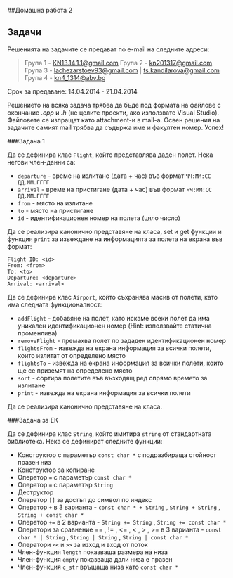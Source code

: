 ##Домашна работа 2

## Задачи

Решенията на задачите се предават по e-mail на следните адреси:

> Група 1 - KN13.14.1.1@gmail.com
> Група 2 - kn201317@gmail.com
> Група 3 - lachezarstoev93@gmail.com | ts.kandilarova@gmail.com
> Група 4 - kn4_1314@abv.bg

Срок за предаване: 14.04.2014 - 21.04.2014

Решението на всяка задача трябва да бъде под формата на файлове с окончание *.cpp* и *.h* (не целите проекти, ако използвате Visual Studio). Файловете се изпращат като attachment-и в mail-a. Освен решения на задачите самият mail трябва да съдържа име и факултен номер. Успех!

###Задача 1

Да се дефинира клас ```Flight```, който представлява даден полет. Нека негови член-данни са:

* ```departure``` - време на излитане (дата + час) във формат ```ЧЧ:ММ:СС ДД.ММ.ГГГГ```
* ```arrival``` - време на пристигане (дата + час) във формат ```ЧЧ:ММ:СС ДД.ММ.ГГГГ```
* ```from``` - място на излитане
* ```to``` - място на пристигане
* ```id``` - идентификационен номер на полета (цяло число)

Да се реализира канонично представяне на класа, set и get функции и функция ```print``` за извеждане на информацията за полета на екрана във формат:

```
Flight ID: <id>
From: <from>
To: <to>
Departure: <departure>
Arrival: <arrival>
```

Да се дефинира клас ```Airport```, който съхранява масив от полети, като има следната функционалност:

* ```addFlight``` - добавяне на полет, като искаме всеки полет да има уникален идентификационен номер (Hint: използвайте статична променлива)
* ```removeFlight``` - премахва полет по зададен идентификационен номер
* ```flightsFrom``` - извежда на екрана информация за всички полети, които излитат от определено място
* ```flightsTo``` - извежда на екрана информация за всички полети, които ще се приземят на определено място
* ```sort``` - сортира полетите във възходящ ред спрямо времето за излитане
* ```print``` - извежда на екрана информация за всички полети

Да се реализира канонично представяне на класа.

###Задача за ЕК

Да се дефинира клас ```String```, който имитира ```string``` от стандартната библиотека. Нека се дефинират следните функции:

* Конструктор с параметър ```const char *``` с подразбираща стойност празен низ
* Конструктор за копиране
* Оператор ```=``` с параметър ```const char *```
* Оператор ```=``` с параметър ```String```
* Деструктор
* Оператор ```[]``` за достъп до символ по индекс
* Оператор ```+``` в 3 варианта - ```const char * + String``` , ```String + String``` , ```String + const char *```
* Оператор ```+=``` в 2 варианта - ```String += String``` , ```String += const char *```
* Оператори за сравнение == , != , <= , < , > , >= в 3 варианта - ```const char * | String``` , ```String | String``` , ```String | const char *```
* Оператори ```<<``` и ```>>``` за изход и вход от поток
* Член-функция ```length``` показваща размера на низа
* Член-функция ```empty``` показваща дали низа е празен
* Член-функция ```c_str``` връщаща низа като ```const char *```
